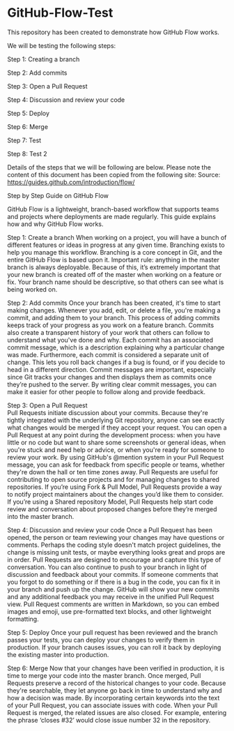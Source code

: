 # GitHub-Flow-Test
This repository has been created to demonstrate how GitHub Flow works. 

We will be testing the following steps:

Step 1: Creating a branch

Step 2: Add commits

Step 3: Open a Pull Request

Step 4: Discussion and review your code

Step 5: Deploy

Step 6: Merge

Step 7: Test

Step 8: Test 2

Details of the steps that we will be following are below. Please note the content of this document has been copied from the following site: 
Source: https://guides.github.com/introduction/flow/  

Step by Step Guide on GitHub Flow 

GitHub Flow is a lightweight, branch-based workflow that supports teams and projects where deployments are made regularly. This guide explains how and why GitHub Flow works.

Step 1: Create a branch 
When working on a project, you will have a bunch of different features or ideas in progress at any given time. Branching exists to help you manage this workflow. 
Branching is a core concept in Git, and the entire GitHub Flow is based upon it. Important rule: anything in the master branch is always deployable. Because of this, it’s extremely important that your new branch is created off of the master when working on a feature or fix. Your branch name should be descriptive, so that others can see what is being worked on. 

Step 2: Add commits 
Once your branch has been created, it's time to start making changes. Whenever you add, edit, or delete a file, you're making a commit, and adding them to your branch. This process of adding commits keeps track of your progress as you work on a feature branch.
Commits also create a transparent history of your work that others can follow to understand what you've done and why. Each commit has an associated commit message, which is a description explaining why a particular change was made. Furthermore, each commit is considered a separate unit of change. This lets you roll back changes if a bug is found, or if you decide to head in a different direction.
Commit messages are important, especially since Git tracks your changes and then displays them as commits once they’re pushed to the server. By writing clear commit messages, you can make it easier for other people to follow along and provide feedback. 

Step 3: Open a Pull Request  
Pull Requests initiate discussion about your commits. Because they're tightly integrated with the underlying Git repository, anyone can see exactly what changes would be merged if they accept your request.
You can open a Pull Request at any point during the development process: when you have little or no code but want to share some screenshots or general ideas, when you're stuck and need help or advice, or when you're ready for someone to review your work. By using GitHub's @mention system in your Pull Request message, you can ask for feedback from specific people or teams, whether they're down the hall or ten time zones away.
Pull Requests are useful for contributing to open source projects and for managing changes to shared repositories. If you’re using Fork & Pull Model, Pull Requests provide a way to notify project maintainers about the changes you’d like them to consider. If you’re using a Shared repository Model, Pull Requests help start code review and conversation about proposed changes before they’re merged into the master branch. 

Step 4: Discussion and review your code
Once a Pull Request has been opened, the person or team reviewing your changes may have questions or comments. Perhaps the coding style doesn't match project guidelines, the change is missing unit tests, or maybe everything looks great and props are in order. Pull Requests are designed to encourage and capture this type of conversation.
You can also continue to push to your branch in light of discussion and feedback about your commits. If someone comments that you forgot to do something or if there is a bug in the code, you can fix it in your branch and push up the change. GitHub will show your new commits and any additional feedback you may receive in the unified Pull Request view.
Pull Request comments are written in Markdown, so you can embed images and emoji, use pre-formatted text blocks, and other lightweight formatting. 

Step 5: Deploy
Once your pull request has been reviewed and the branch passes your tests, you can deploy your changes to verify them in production. If your branch causes issues, you can roll it back by deploying the existing master into production.

Step 6: Merge
Now that your changes have been verified in production, it is time to merge your code into the master branch. Once merged, Pull Requests preserve a record of the historical changes to your code. Because they're searchable, they let anyone go back in time to understand why and how a decision was made.
By incorporating certain keywords into the text of your Pull Request, you can associate issues with code. When your Pull Request is merged, the related issues are also closed. For example, entering the phrase ‘closes #32’ would close issue number 32 in the repository. 


